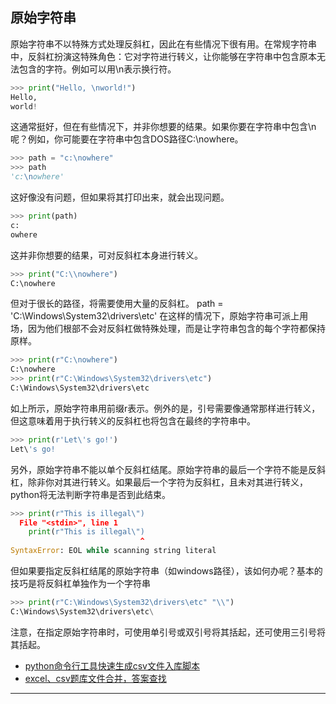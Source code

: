 ## 原始字符串
原始字符串不以特殊方式处理反斜杠，因此在有些情况下很有用。在常规字符串中，反斜杠扮演这特殊角色：它对字符进行转义，让你能够在字符串中包含原本无法包含的字符。例如可以用\n表示换行符。
```python
>>> print("Hello, \nworld!")
Hello,
world!
```
这通常挺好，但在有些情况下，并非你想要的结果。如果你要在字符串中包含\n呢？例如，你可能要在字符串中包含DOS路径C:\nowhere。
```python
>>> path = "c:\nowhere"
>>> path
'c:\nowhere'
```
这好像没有问题，但如果将其打印出来，就会出现问题。
```python
>>> print(path)
c:
owhere
```
这并非你想要的结果，可对反斜杠本身进行转义。
```python
>>> print("C:\\nowhere")
C:\nowhere
```
但对于很长的路径，将需要使用大量的反斜杠。
path = 'C:\\Windows\\System32\\drivers\\etc'
在这样的情况下，原始字符串可派上用场，因为他们根部不会对反斜杠做特殊处理，而是让字符串包含的每个字符都保持原样。
```python
>>> print(r"C:\nowhere")
C:\nowhere
>>> print(r"C:\Windows\System32\drivers\etc")
C:\Windows\System32\drivers\etc
```
如上所示，原始字符串用前缀r表示。例外的是，引号需要像通常那样进行转义，但这意味着用于执行转义的反斜杠也将包含在最终的字符串中。
```python
>>> print(r'Let\'s go!')
Let\'s go!
```
另外，原始字符串不能以单个反斜杠结尾。原始字符串的最后一个字符不能是反斜杠，除非你对其进行转义。如果最后一个字符为反斜杠，且未对其进行转义，python将无法判断字符串是否到此结束。
```python
>>> print(r"This is illegal\")
  File "<stdin>", line 1
    print(r"This is illegal\")
                             ^
SyntaxError: EOL while scanning string literal
```
但如果要指定反斜杠结尾的原始字符串（如windows路径），该如何办呢？基本的技巧是将反斜杠单独作为一个字符串
```python
>>> print(r"C:\Windows\System32\drivers\etc" "\\")
C:\Windows\System32\drivers\etc\
```
注意，在指定原始字符串时，可使用单引号或双引号将其括起，还可使用三引号将其括起。

- [python命令行工具快速生成csv文件入库脚本](https://mp.weixin.qq.com/s/nh141_p0OWKAodTh7Oq3bw)
- [excel、csv题库文件合并，答案查找](https://mp.weixin.qq.com/s/BKPwi6_1w48fNWiwJTFKGA)
---